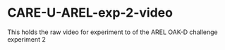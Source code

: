 # CARE-U-AREL-exp-2-video
This holds the raw video for experiment to of the AREL OAK-D challenge experiment 2
